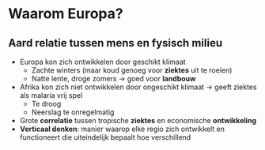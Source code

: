 # Waarom Europa?
## Aard relatie tussen mens en fysisch milieu
- Europa kon zich ontwikkelen door geschikt klimaat
	- Zachte winters (maar koud genoeg voor **ziektes** uit te roeien)
	- Natte lente, droge zomers -> goed voor **landbouw**
- Afrika kon zich niet ontwikkelen door ongeschikt klimaat
	-> geeft ziektes als malaria vrij spel
	- Te droog
	- Neerslag te onregelmatig
- Grote **correlatie** tussen tropische **ziektes** en economische **ontwikkeling**
- **Verticaal denken**: manier waarop elke regio zich ontwikkelt en functioneert die uiteindelijk bepaalt hoe verschillend